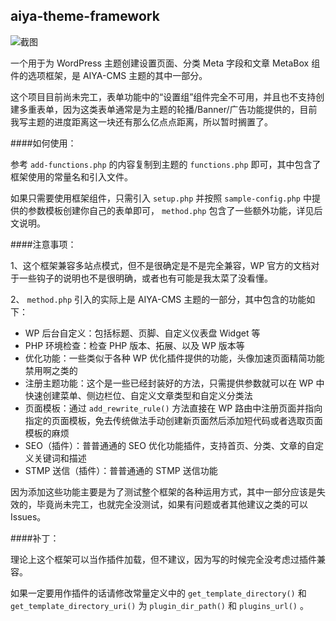 ## aiya-theme-framework

![截图](https://github.com/yeraph-plus/aiya-theme-core/blob/master/screenshot/%E5%B1%8F%E5%B9%95%E6%88%AA%E5%9B%BE%202023-12-03%20112645.png)

一个用于为 WordPress 主题创建设置页面、分类 Meta 字段和文章 MetaBox 组件的选项框架，是 AIYA-CMS 主题的其中一部分。

这个项目目前尚未完工，表单功能中的“设置组”组件完全不可用，并且也不支持创建多重表单，因为这类表单通常是为主题的轮播/Banner/广告功能提供的，目前我写主题的进度距离这一块还有那么亿点点距离，所以暂时搁置了。

####如何使用：

参考 `add-functions.php` 的内容复制到主题的 `functions.php` 即可，其中包含了框架使用的常量名和引入文件。

如果只需要使用框架组件，只需引入 `setup.php` 并按照 `sample-config.php` 中提供的参数模板创建你自己的表单即可， `method.php` 包含了一些额外功能，详见后文说明。

####注意事项：

1、这个框架兼容多站点模式，但不是很确定是不是完全兼容，WP 官方的文档对于一些钩子的说明也不是很明确，或者也有可能是我太菜了没看懂。

2、 `method.php` 引入的实际上是 AIYA-CMS 主题的一部分，其中包含的功能如下：

- WP 后台自定义：包括标题、页脚、自定义仪表盘 Widget 等
- PHP 环境检查：检查 PHP 版本、拓展、以及 WP 版本等
- 优化功能：一些类似于各种 WP 优化插件提供的功能，头像加速页面精简功能禁用啊之类的
- 注册主题功能：这个是一些已经封装好的方法，只需提供参数就可以在 WP 中快速创建菜单、侧边栏位、自定义文章类型和自定义分类法
- 页面模板：通过 `add_rewrite_rule()` 方法直接在 WP 路由中注册页面并指向指定的页面模板，免去传统做法手动创建新页面然后添加短代码或者选取页面模板的麻烦
- SEO（插件）：普普通通的 SEO 优化功能插件，支持首页、分类、文章的自定义关键词和描述
- STMP 送信（插件）：普普通通的 STMP 送信功能

因为添加这些功能主要是为了测试整个框架的各种运用方式，其中一部分应该是失效的，毕竟尚未完工，也就完全没测试，如果有问题或者其他建议之类的可以 Issues。

####补丁：

理论上这个框架可以当作插件加载，但不建议，因为写的时候完全没考虑过插件兼容。

如果一定要用作插件的话请修改常量定义中的 `get_template_directory()` 和 `get_template_directory_uri()` 为 `plugin_dir_path()` 和 `plugins_url()` 。
